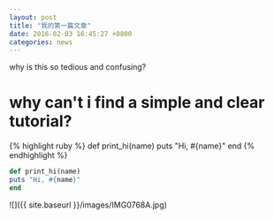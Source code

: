 ```yaml
---
layout: post
title: "我的第一篇文章"
date: 2016-02-03 16:45:27 +0800
categories: news
---
```


why is this so tedious and confusing?

# why can't i find a simple and clear tutorial?


{% highlight ruby %}
def print_hi(name)
puts "Hi, #{name}"
end
{% endhighlight %}



~~~ruby
def print_hi(name)
puts "Hi, #{name}"
end
~~~

![]({{ site.baseurl }}/images/IMG0768A.jpg)